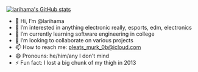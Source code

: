 [![larihama's GitHub stats](https://github-readme-stats.vercel.app/api?username=larihama&show_icons=true&theme=tokyonight)](https://github.com/anuraghazra/github-readme-stats)

- 👋 Hi, I’m @larihama
- 👀 I’m interested in anything electronic really, esports, edm, electronics
- 🌱 I’m currently learning software engineering in college
- 💞️ I’m looking to collaborate on various projects
- 📫 How to reach me: pleats_murk_0b@icloud.com
- 😄 Pronouns: he/him/any I don't mind
- ⚡ Fun fact: I lost a big chunk of my thigh in 2013

<!---
larihama/larihama is a ✨ special ✨ repository because its `README.md` (this file) appears on your GitHub profile.
You can click the Preview link to take a look at your changes.
--->
